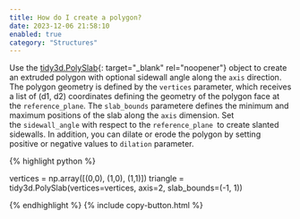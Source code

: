 ```yaml
---
title: How do I create a polygon?
date: 2023-12-06 21:58:10
enabled: true
category: "Structures"
---
```

Use the&nbsp;[tidy3d.PolySlab](https://docs.flexcompute.com/projects/tidy3d/en/latest/_autosummary/tidy3d.PolySlab.html){: target="_blank" rel="noopener"}&nbsp;object to create an extruded polygon with optional sidewall angle along the `axis` direction. The polygon geometry is defined by the&nbsp;`vertices` parameter, which receives a list of (d1, d2) coordinates defining the geometry of the polygon face at the&nbsp;`reference_plane`. The&nbsp;`slab_bounds`&nbsp;parametere defines the minimum and maximum positions of the slab along the&nbsp;`axis` dimension. Set the&nbsp;`sidewall_angle` with respect to the `reference_plane `to create slanted sidewalls. In addition, you can dilate or erode the polygon by setting positive or negative values to&nbsp;`dilation` parameter.

<div markdown class="code-snippet">{% highlight python %}

vertices = np.array([(0,0), (1,0), (1,1)])
triangle = tidy3d.PolySlab(vertices=vertices, axis=2, slab_bounds=(-1, 1))

{% endhighlight %}
{% include copy-button.html %}</div>

